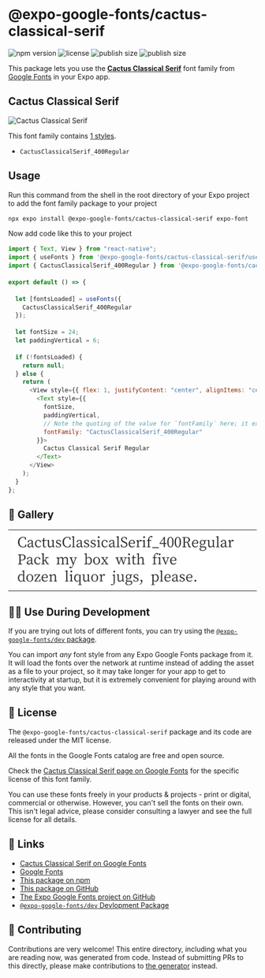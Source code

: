 # @expo-google-fonts/cactus-classical-serif

![npm version](https://flat.badgen.net/npm/v/@expo-google-fonts/cactus-classical-serif)
![license](https://flat.badgen.net/github/license/expo/google-fonts)
![publish size](https://flat.badgen.net/packagephobia/install/@expo-google-fonts/cactus-classical-serif)
![publish size](https://flat.badgen.net/packagephobia/publish/@expo-google-fonts/cactus-classical-serif)

This package lets you use the [**Cactus Classical Serif**](https://fonts.google.com/specimen/Cactus+Classical+Serif) font family from [Google Fonts](https://fonts.google.com/) in your Expo app.

## Cactus Classical Serif

![Cactus Classical Serif](./font-family.png)

This font family contains [1 styles](#-gallery).

- `CactusClassicalSerif_400Regular`

## Usage

Run this command from the shell in the root directory of your Expo project to add the font family package to your project

```sh
npx expo install @expo-google-fonts/cactus-classical-serif expo-font
```

Now add code like this to your project

```js
import { Text, View } from "react-native";
import { useFonts } from '@expo-google-fonts/cactus-classical-serif/useFonts';
import { CactusClassicalSerif_400Regular } from '@expo-google-fonts/cactus-classical-serif/400Regular';

export default () => {

  let [fontsLoaded] = useFonts({
    CactusClassicalSerif_400Regular
  });

  let fontSize = 24;
  let paddingVertical = 6;

  if (!fontsLoaded) {
    return null;
  } else {
    return (
      <View style={{ flex: 1, justifyContent: "center", alignItems: "center" }}>
        <Text style={{
          fontSize,
          paddingVertical,
          // Note the quoting of the value for `fontFamily` here; it expects a string!
          fontFamily: "CactusClassicalSerif_400Regular"
        }}>
          Cactus Classical Serif Regular
        </Text>
      </View>
    );
  }
};
```

## 🔡 Gallery


||||
|-|-|-|
|![CactusClassicalSerif_400Regular](./400Regular/CactusClassicalSerif_400Regular.ttf.png)||||


## 👩‍💻 Use During Development

If you are trying out lots of different fonts, you can try using the [`@expo-google-fonts/dev` package](https://github.com/expo/google-fonts/tree/master/font-packages/dev#readme).

You can import _any_ font style from any Expo Google Fonts package from it. It will load the fonts over the network at runtime instead of adding the asset as a file to your project, so it may take longer for your app to get to interactivity at startup, but it is extremely convenient for playing around with any style that you want.


## 📖 License

The `@expo-google-fonts/cactus-classical-serif` package and its code are released under the MIT license.

All the fonts in the Google Fonts catalog are free and open source.

Check the [Cactus Classical Serif page on Google Fonts](https://fonts.google.com/specimen/Cactus+Classical+Serif) for the specific license of this font family.

You can use these fonts freely in your products & projects - print or digital, commercial or otherwise. However, you can't sell the fonts on their own. This isn't legal advice, please consider consulting a lawyer and see the full license for all details.

## 🔗 Links

- [Cactus Classical Serif on Google Fonts](https://fonts.google.com/specimen/Cactus+Classical+Serif)
- [Google Fonts](https://fonts.google.com/)
- [This package on npm](https://www.npmjs.com/package/@expo-google-fonts/cactus-classical-serif)
- [This package on GitHub](https://github.com/expo/google-fonts/tree/master/font-packages/cactus-classical-serif)
- [The Expo Google Fonts project on GitHub](https://github.com/expo/google-fonts)
- [`@expo-google-fonts/dev` Devlopment Package](https://github.com/expo/google-fonts/tree/master/font-packages/dev)

## 🤝 Contributing

Contributions are very welcome! This entire directory, including what you are reading now, was generated from code. Instead of submitting PRs to this directly, please make contributions to [the generator](https://github.com/expo/google-fonts/tree/master/packages/generator) instead.
